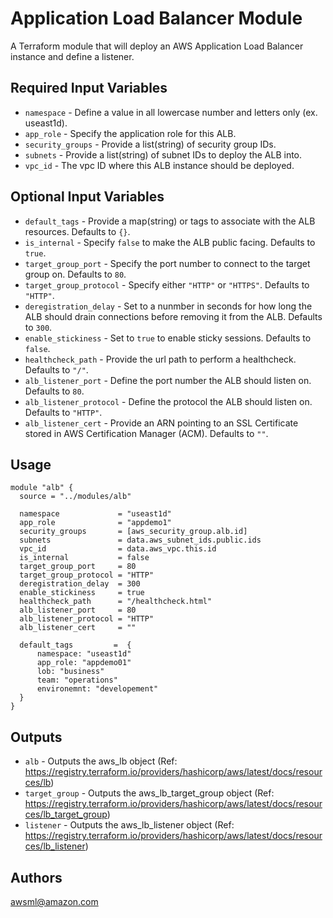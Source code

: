 Application Load Balancer Module
===========

A Terraform module that will deploy an AWS Application Load Balancer instance and define a listener.

Required Input Variables
----------------------

- `namespace` - Define a value in all lowercase number and letters only (ex. useast1d).
- `app_role` - Specify the application role for this ALB.
- `security_groups` - Provide a list(string) of security group IDs.
- `subnets` - Provide a list(string) of subnet IDs to deploy the ALB into.
- `vpc_id` - The vpc ID where this ALB instance should be deployed.

Optional Input Variables
----------------------

- `default_tags` - Provide a map(string) or tags to associate with the ALB
resources. Defaults to `{}`.
- `is_internal` - Specify `false` to make the ALB public facing. Defaults to `true`.
- `target_group_port` - Specify the port number to connect to the target group on. Defaults to `80`.
- `target_group_protocol` - Specify either `"HTTP"` or `"HTTPS"`. Defaults to `"HTTP"`.
- `deregistration_delay` - Set to a nunmber in seconds for how long the ALB should drain connections before removing it from the ALB. Defaults to `300`.
- `enable_stickiness` - Set to `true` to enable sticky sessions. Defaults to `false`.
- `healthcheck_path` - Provide the url path to perform a healthcheck. Defaults to `"/"`.
- `alb_listener_port` - Define the port number the ALB should listen on. Defaults to `80`.
- `alb_listener_protocol` - Define the protocol the ALB should listen on. Defaults to `"HTTP"`.
- `alb_listener_cert` - Provide an ARN pointing to an SSL Certificate stored in AWS Certification Manager (ACM). Defaults to `""`.

Usage
-----

```hcl
module "alb" {
  source = "../modules/alb"

  namespace             = "useast1d"
  app_role              = "appdemo1"
  security_groups       = [aws_security_group.alb.id]
  subnets               = data.aws_subnet_ids.public.ids
  vpc_id                = data.aws_vpc.this.id
  is_internal           = false
  target_group_port     = 80
  target_group_protocol = "HTTP"
  deregistration_delay  = 300
  enable_stickiness     = true
  healthcheck_path      = "/healthcheck.html"
  alb_listener_port     = 80
  alb_listener_protocol = "HTTP"
  alb_listener_cert     = ""

  default_tags         =  {
      namespace: "useast1d"
      app_role: "appdemo01"
      lob: "business"
      team: "operations"
      environemnt: "developement"
  }
}
```

Outputs
----------------------

- `alb` - Outputs the aws_lb object (Ref: <https://registry.terraform.io/providers/hashicorp/aws/latest/docs/resources/lb>)
- `target_group` - Outputs the aws_lb_target_group object (Ref: <https://registry.terraform.io/providers/hashicorp/aws/latest/docs/resources/lb_target_group>)
- `listener` - Outputs the aws_lb_listener object (Ref: <https://registry.terraform.io/providers/hashicorp/aws/latest/docs/resources/lb_listener>)

Authors
----------------------

awsml@amazon.com
